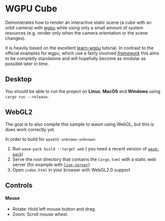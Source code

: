 # WGPU Cube
Demonstrates how to render an interactive static scene (a cube with an orbit camera) with [wgpu](https://github.com/gfx-rs/wgpu) while using only a small amount of system resources (e.g. render only when the camera orientation or the scene changes).

It is heavily based on the excellent [learn-wgpu](https://github.com/sotrh/learn-wgpu) tutorial. In contrast to the official examples for wgpu, which use a fairly involved [_framework_](https://github.com/gfx-rs/wgpu/blob/v0.10/wgpu/examples/framework.rs) this aims to be completly standalone and will hopefully become as modular as possible later in time.

## Desktop
You should be able to run the project on **Linux**, **MacOS** and **Windows** using `cargo run --release`.

## WebGL2
The goal is to also compile this sample to wasm using WebGL, but this is does work correctly yet.

In order to build for `wasm32-unknown-unknown`:
1. Run `wasm-pack build --target web` ( you need a recent version of [`wasm-pack`](https://rustwasm.github.io/wasm-pack/))
2. Serve the root directory that contains the `Cargo.toml` with a static web server (for example with [`live-server`](https://www.npmjs.com/package/live-server))
3. Open `index.html` in your browser with WebGL2.0 support

## Controls
#### Mouse
* Rotate: Hold left mouse button and drag.
* Zoom: Scroll mouse wheel.